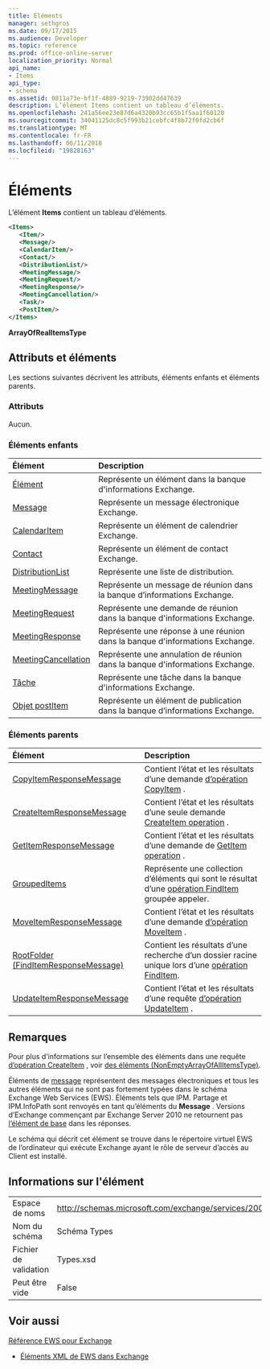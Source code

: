 ```yaml
---
title: Éléments
manager: sethgros
ms.date: 09/17/2015
ms.audience: Developer
ms.topic: reference
ms.prod: office-online-server
localization_priority: Normal
api_name:
- Items
api_type:
- schema
ms.assetid: 0811a73e-bf1f-4889-9219-73902dd47639
description: L’élément Items contient un tableau d’éléments.
ms.openlocfilehash: 241a56ee23e87d6a4320b93cc65b1f5aa1f60120
ms.sourcegitcommit: 34041125dc8c5f993b21cebfc4f8b72f0fd2cb6f
ms.translationtype: MT
ms.contentlocale: fr-FR
ms.lasthandoff: 06/11/2018
ms.locfileid: "19828163"
---
```

# <a name="items"></a>Éléments

L’élément **Items** contient un tableau d’éléments. 
  
```xml
<Items>
   <Item/>
   <Message/>
   <CalendarItem/>
   <Contact/>
   <DistributionList/>
   <MeetingMessage/>
   <MeetingRequest/>
   <MeetingResponse/>
   <MeetingCancellation/>
   <Task/>
   <PostItem/>
</Items>
```

 **ArrayOfRealItemsType**
## <a name="attributes-and-elements"></a>Attributs et éléments

Les sections suivantes décrivent les attributs, éléments enfants et éléments parents.
  
### <a name="attributes"></a>Attributs

Aucun.
  
### <a name="child-elements"></a>Éléments enfants

|**Élément**|**Description**|
|:-----|:-----|
|[Élément](item.md) <br/> |Représente un élément dans la banque d'informations Exchange.  <br/> |
|[Message](message-ex15websvcsotherref.md) <br/> |Représente un message électronique Exchange.  <br/> |
|[CalendarItem](calendaritem.md) <br/> |Représente un élément de calendrier Exchange.  <br/> |
|[Contact](contact.md) <br/> |Représente un élément de contact Exchange.  <br/> |
|[DistributionList](distributionlist.md) <br/> |Représente une liste de distribution.  <br/> |
|[MeetingMessage](meetingmessage.md) <br/> |Représente un message de réunion dans la banque d’informations Exchange.  <br/> |
|[MeetingRequest](meetingrequest.md) <br/> |Représente une demande de réunion dans la banque d'informations Exchange.  <br/> |
|[MeetingResponse](meetingresponse.md) <br/> |Représente une réponse à une réunion dans la banque d'informations Exchange.  <br/> |
|[MeetingCancellation](meetingcancellation.md) <br/> |Représente une annulation de réunion dans la banque d'informations Exchange.  <br/> |
|[Tâche](task.md) <br/> |Représente une tâche dans la banque d'informations Exchange.  <br/> |
|[Objet postItem](postitem.md) <br/> |Représente un élément de publication dans la banque d’informations Exchange.  <br/> |
   
### <a name="parent-elements"></a>Éléments parents

|**Élément**|**Description**|
|:-----|:-----|
|[CopyItemResponseMessage](copyitemresponsemessage.md) <br/> |Contient l’état et les résultats d’une demande [d’opération CopyItem](copyitem-operation.md) .  <br/> |
|[CreateItemResponseMessage](createitemresponsemessage.md) <br/> |Contient l’état et les résultats d’une seule demande [CreateItem operation](createitem-operation.md) .  <br/> |
|[GetItemResponseMessage](getitemresponsemessage.md) <br/> |Contient l’état et les résultats d’une demande de [GetItem operation](getitem-operation.md) .  <br/> |
|[GroupedItems](groupeditems.md) <br/> |Représente une collection d’éléments qui sont le résultat d’une [opération FindItem](finditem-operation.md) groupée appeler.  <br/> |
|[MoveItemResponseMessage](moveitemresponsemessage.md) <br/> |Contient l’état et les résultats d’une demande [d’opération MoveItem](moveitem-operation.md) .  <br/> |
|[RootFolder (FindItemResponseMessage)](rootfolder-finditemresponsemessage.md) <br/> |Contient les résultats d’une recherche d’un dossier racine unique lors d’une [opération FindItem](finditem-operation.md).  <br/> |
|[UpdateItemResponseMessage](updateitemresponsemessage.md) <br/> |Contient l’état et les résultats d’une requête [d’opération UpdateItem](updateitem-operation.md) .  <br/> |
   
## <a name="remarks"></a>Remarques

Pour plus d’informations sur l’ensemble des éléments dans une requête [d’opération CreateItem](createitem-operation.md) , voir [des éléments (NonEmptyArrayOfAllItemsType)](items-nonemptyarrayofallitemstype.md).
  
Éléments de [message](message-ex15websvcsotherref.md) représentent des messages électroniques et tous les autres éléments qui ne sont pas fortement typées dans le schéma Exchange Web Services (EWS). Éléments tels que IPM. Partage et IPM.InfoPath sont renvoyés en tant qu’éléments du **Message** . Versions d’Exchange commençant par Exchange Server 2010 ne retournent pas [l’élément de base](item.md) dans les réponses. 
  
Le schéma qui décrit cet élément se trouve dans le répertoire virtuel EWS de l’ordinateur qui exécute Exchange ayant le rôle de serveur d’accès au Client est installé.
  
## <a name="element-information"></a>Informations sur l'élément

|||
|:-----|:-----|
|Espace de noms  <br/> |http://schemas.microsoft.com/exchange/services/2006/types  <br/> |
|Nom du schéma  <br/> |Schéma Types  <br/> |
|Fichier de validation  <br/> |Types.xsd  <br/> |
|Peut être vide  <br/> |False  <br/> |
   
## <a name="see-also"></a>Voir aussi



[Référence EWS pour Exchange](ews-reference-for-exchange.md)
  
- [Éléments XML de EWS dans Exchange](ews-xml-elements-in-exchange.md)

